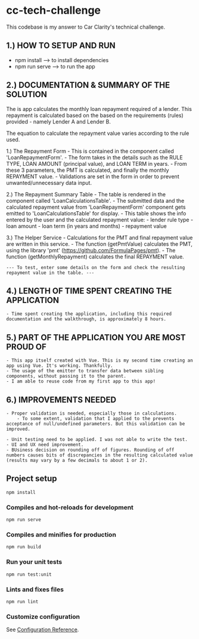 # cc-tech-challenge
This codebase is my answer to Car Clarity's technical challenge.

1.) HOW TO SETUP AND RUN
------------------------
  - npm install       --> to install dependencies
  - npm run serve     --> to run the app


2.) DOCUMENTATION & SUMMARY OF THE SOLUTION
-------------------------------------------
The is app calculates the monthly loan repayment required of a lender.
This repayment is calculated based on the based on the requirements (rules) provided - namely Lender A and Lender B.

The equation to calculate the repayment value varies according to the rule used.

1.) The Repayment Form
    - This is contained in the component called 'LoanRepaymentForm'.
    - The form takes in the details such as the RULE TYPE, LOAN AMOUNT (principal value), and LOAN TERM in years.
    - From these 3 parameters, the PMT is calculated, and finally the monthly REPAYMENT value.
    - Validations are set in the form in order to prevent unwanted/unnecessary data input.

2.) The Repayment Summary Table
    - The table is rendered in the component called 'LoanCalculationsTable'.
    - The submitted data and the calculated repayment value from 'LoanRepaymentForm' component gets emitted to 'LoanCalculationsTable' for display.
    - This table shows the info entered by the user and the calculated repayment value:
        - lender rule type
        - loan amount
        - loan term (in years and months)
        - repayment value

3.) The Helper Service
    - Calculations for the PMT and final repayment value are written in this service.
    - The function (getPmtValue) calculates the PMT, using the library 'pmt' (https://github.com/FormulaPages/pmt).
    - The function (getMonthlyRepayment) calculates the final REPAYMENT value.

    --- To test, enter some details on the form and check the resulting repayment value in the table. ---


4.) LENGTH OF TIME SPENT CREATING THE APPLICATION
-------------------------------------------------
    - Time spent creating the application, including this required documentation and the walkthrough, is approximately 8 hours.


5.) PART OF THE APPLICATION YOU ARE MOST PROUD OF
-------------------------------------------------
    - This app itself created with Vue. This is my second time creating an app using Vue. It's working. Thankfully.
    - The usage of the emitter to transfer data between sibling components, without passing it to the parent.
    - I am able to reuse code from my first app to this app!


6.) IMPROVEMENTS NEEDED
-----------------------
    - Proper validation is needed, especially those in calculations.
        - To some extent, validation that I applied to the prevents acceptance of null/undefined parameters. But this validation can be improved.

    - Unit testing need to be applied. I was not able to write the test.
    - UI and UX need improvement.
    - BUsiness decision on rounding off of figures. Rounding of off numbers causes bits of discrepancies in the resulting calculated value (results may vary by a few decimals to about 1 or 2).




## Project setup
```
npm install
```

### Compiles and hot-reloads for development
```
npm run serve
```

### Compiles and minifies for production
```
npm run build
```

### Run your unit tests
```
npm run test:unit
```

### Lints and fixes files
```
npm run lint
```

### Customize configuration
See [Configuration Reference](https://cli.vuejs.org/config/).
